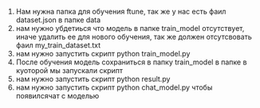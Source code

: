 1. Нам нужна папка для обучения ftune, так же у нас есть фаил dataset.json в папке data
2. нам нужно убдетиься что модель в папке train_model отсутствует, иначе удалить ее для нового обучения, так же должен отсутсвовать фаил my_train_dataset.txt
3. нам нужно запустить скрипт python train_model.py
4. После обучения модель сохраниться в папку train_model в папке в куоторой мы запускали скрипт
5. нам нужно запустить скрипт python result.py
6. нам нужно запустить скрипт python chat_model.py чтобы появилсячат с моделью
